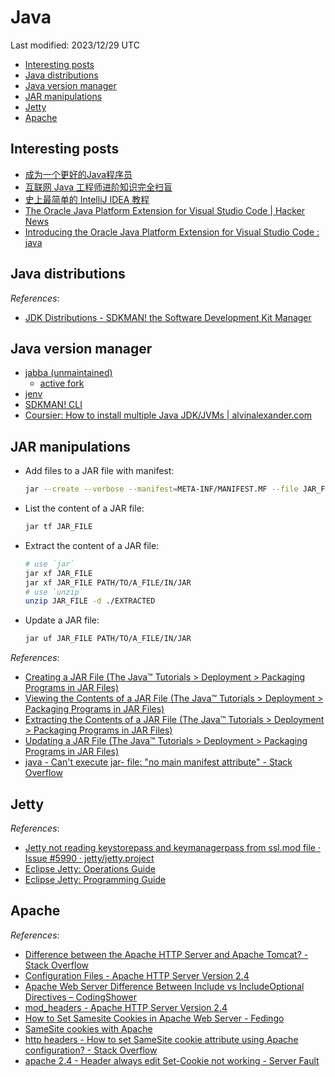 # Java

Last modified: 2023/12/29 UTC

- [Interesting posts](#interesting-posts)
- [Java distributions](#java-distributions)
- [Java version manager](#java-version-manager)
- [JAR manipulations](#jar-manipulations)
- [Jetty](#jetty)
- [Apache](#apache)

## Interesting posts

- [成为一个更好的Java程序员](https://github.com/crisxuan/bestJavaer)
- [互联网 Java 工程师进阶知识完全扫盲](https://github.com/doocs/advanced-java)
- [史上最简单的 IntelliJ IDEA 教程](https://github.com/guobinhit/intellij-idea-tutorial)
- [The Oracle Java Platform Extension for Visual Studio Code \| Hacker News](https://news.ycombinator.com/item?id=37929311)
- [Introducing the Oracle Java Platform Extension for Visual Studio Code : java](https://www.reddit.com/r/java/comments/17ar11h/introducing_the_oracle_java_platform_extension/)

## Java distributions

*References*:

- [JDK Distributions - SDKMAN! the Software Development Kit Manager](https://sdkman.io/jdks)

## Java version manager

- [jabba (unmaintained)](https://github.com/Jabba-Team/jabba)
  - [active fork](https://github.com/shyiko/jabba/issues/845)
- [jenv](https://github.com/jenv/jenv)
- [SDKMAN! CLI](https://github.com/sdkman/sdkman-cli)
- [Coursier: How to install multiple Java JDK/JVMs \| alvinalexander.com](https://alvinalexander.com/scala/coursier-how-install-multiple-java-jdks-jvms/)

## JAR manipulations

- Add files to a JAR file with manifest:

  ```bash
  jar --create --verbose --manifest=META-INF/MANIFEST.MF --file JAR_FILE FILES_TO_ADD
  ```

- List the content of a JAR file:

  ```bash
  jar tf JAR_FILE
  ```

- Extract the content of a JAR file:

  ```bash
  # use `jar`
  jar xf JAR_FILE
  jar xf JAR_FILE PATH/TO/A_FILE/IN/JAR
  # use `unzip`
  unzip JAR_FILE -d ./EXTRACTED
  ```

- Update a JAR file:

  ```bash
  jar uf JAR_FILE PATH/TO/A_FILE/IN/JAR
  ```

*References*:

- [Creating a JAR File (The Java™ Tutorials > Deployment > Packaging Programs in JAR Files)](https://docs.oracle.com/javase/tutorial/deployment/jar/build.html)
- [Viewing the Contents of a JAR File (The Java™ Tutorials > Deployment > Packaging Programs in JAR Files)](https://docs.oracle.com/javase/tutorial/deployment/jar/view.html)
- [Extracting the Contents of a JAR File (The Java™ Tutorials > Deployment > Packaging Programs in JAR Files)](https://docs.oracle.com/javase/tutorial/deployment/jar/unpack.html)
- [Updating a JAR File (The Java™ Tutorials > Deployment > Packaging Programs in JAR Files)](https://docs.oracle.com/javase/tutorial/deployment/jar/update.html)
- [java - Can't execute jar- file: "no main manifest attribute" - Stack Overflow](https://stackoverflow.com/questions/9689793/cant-execute-jar-file-no-main-manifest-attribute)

## Jetty

*References*:

- [Jetty not reading keystorepass and keymanagerpass from ssl.mod file · Issue #5990 · jetty/jetty.project](https://github.com/jetty/jetty.project/issues/5990)
- [Eclipse Jetty: Operations Guide](https://eclipse.dev/jetty/documentation/jetty-10/operations-guide/index.html#og-protocols-ssl-customize)
- [Eclipse Jetty: Programming Guide](https://eclipse.dev/jetty/documentation/jetty-10/programming-guide/index.html#pg-server-session-handler)

## Apache

*References*:

- [Difference between the Apache HTTP Server and Apache Tomcat? - Stack Overflow](https://stackoverflow.com/questions/30632/difference-between-the-apache-http-server-and-apache-tomcat)
- [Configuration Files - Apache HTTP Server Version 2.4](https://httpd.apache.org/docs/2.4/configuring.html)
- [Apache Web Server Difference Between Include vs IncludeOptional Directives – CodingShower](https://codingshower.com/apache-web-server-include-vs-includeoptional/)
- [mod_headers - Apache HTTP Server Version 2.4](https://httpd.apache.org/docs/2.4/mod/mod_headers.html#header)
- [How to Set Samesite Cookies in Apache Web Server - Fedingo](https://fedingo.com/how-to-set-samesite-cookies-in-apache-web-server/)
- [SameSite cookies with Apache](https://www.petefreitag.com/blog/samesite-cookies-apache/)
- [http headers - How to set SameSite cookie attribute using Apache configuration? - Stack Overflow](https://stackoverflow.com/questions/54104573/how-to-set-samesite-cookie-attribute-using-apache-configuration)
- [apache 2.4 - Header always edit Set-Cookie not working - Server Fault](https://serverfault.com/questions/1043924/header-always-edit-set-cookie-not-working)
